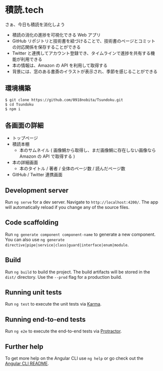 # 積読.tech

さぁ、今日も積読を消化しよう

- 積読の消化の進捗を可視化できる Web アプリ
- GitHub リポジトリと技術書を紐づけることで、技術書のページとコミットの対応関係を保存することができる
- Twitter と連携してアカウント登録でき、タイムラインで進捗を共有する機能が利用できる
- 本の情報は、Amazon の API を利用して取得する
- 背景には、窓のある書斎のイラストが表示され、季節を感じることができる

## 環境構築

```bash
$ git clone https://github.com/0918nobita/Tsundoku.git
$ cd Tsundoku
$ npm i
```

## 各画面の詳細

- トップページ
- 積読本棚
  - 本のサムネイル ( 画像鯖から取得し、まだ画像鯖に存在しない画像なら Amazon の API で取得する )
- 本の詳細画面
  - 本のタイトル / 著者 / 全体のページ数 / 読んだページ数
- GitHub / Twitter 連携画面

## Development server

Run `ng serve` for a dev server. Navigate to `http://localhost:4200/`. The app will automatically reload if you change any of the source files.

## Code scaffolding

Run `ng generate component component-name` to generate a new component. You can also use `ng generate directive|pipe|service|class|guard|interface|enum|module`.

## Build

Run `ng build` to build the project. The build artifacts will be stored in the `dist/` directory. Use the `--prod` flag for a production build.

## Running unit tests

Run `ng test` to execute the unit tests via [Karma](https://karma-runner.github.io).

## Running end-to-end tests

Run `ng e2e` to execute the end-to-end tests via [Protractor](http://www.protractortest.org/).

## Further help

To get more help on the Angular CLI use `ng help` or go check out the [Angular CLI README](https://github.com/angular/angular-cli/blob/master/README.md).
